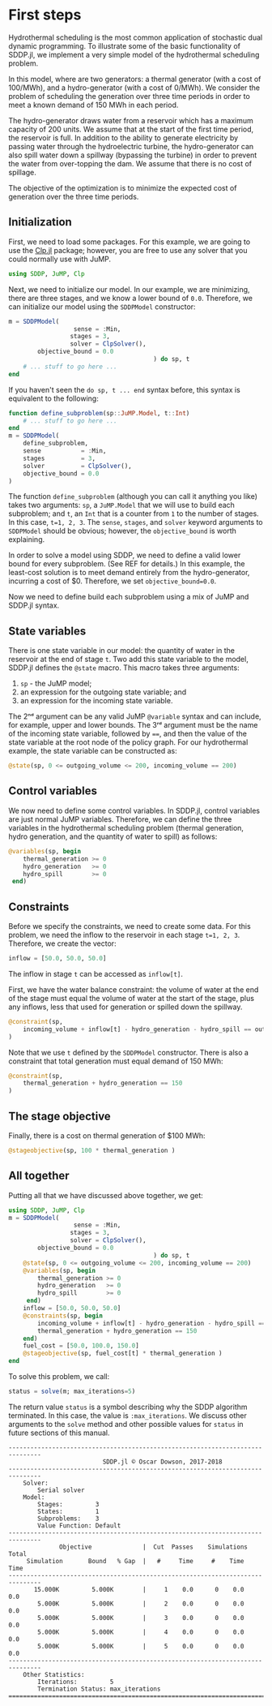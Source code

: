 # First steps

Hydrothermal scheduling is the most common application of stochastic dual
dynamic programming. To illustrate some of the basic functionality of SDDP.jl,
we implement a very simple model of the hydrothermal scheduling problem.

In this model, where are two generators: a thermal generator (with a cost of
100/MWh), and a hydro-generator (with a cost of 0/MWh). We consider the
problem of scheduling the generation over three time periods in order to meet a
known demand of 150 MWh in each period.

The hydro-generator draws water from a reservoir which has a maximum capacity of
200 units. We assume that at the start of the first time period, the reservoir
is full. In addition to the ability to generate electricity by passing water
through the hydroelectric turbine, the hydro-generator can also spill water down
a spillway (bypassing the turbine) in order to prevent the water from
over-topping the dam. We assume that there is no cost of spillage.

The objective of the optimization is to minimize the expected cost of generation
over the three time periods.

## Initialization

First, we need to load some packages. For this example, we are going to use the
[Clp.jl](https://github.com/JuliaOpt/Clp.jl) package; however, you are free to
use any solver that you could normally use with JuMP.
```julia
using SDDP, JuMP, Clp
```

Next, we need to initialize our model. In our example, we are minimizing, there
are three stages, and we know a lower bound of `0.0`. Therefore, we can
initialize our model using the `SDDPModel` constructor:
```julia
m = SDDPModel(
                  sense = :Min,          
                 stages = 3,
                 solver = ClpSolver(),
        objective_bound = 0.0
                                        ) do sp, t
    # ... stuff to go here ...
end
```
If you haven't seen the `do sp, t ... end` syntax before, this syntax is
equivalent to the following:
```julia
function define_subproblem(sp::JuMP.Model, t::Int)
    # ... stuff to go here ...
end
m = SDDPModel(
    define_subproblem,
    sense           = :Min,          
    stages          = 3,
    solver          = ClpSolver(),
    objective_bound = 0.0
)
```
The function `define_subproblem` (although you can call it anything you like)
takes two arguments: `sp`, a `JuMP.Model` that we will use to build each
subproblem; and `t`, an `Int` that is a counter from `1` to the number of
stages. In this case, `t=1, 2, 3`. The `sense`, `stages`, and `solver` keyword
arguments to `SDDPModel` should be obvious; however, the `objective_bound` is
worth explaining.

In order to solve a model using SDDP, we need to define a valid lower bound for
every subproblem. (See REF for details.) In this
example, the least-cost solution is to meet demand entirely from the
hydro-generator, incurring a cost of \$0. Therefore, we set
`objective_bound=0.0`.

Now we need to define build each subproblem using a mix of JuMP and SDDP.jl
syntax.

## State variables

There is one state variable in our model: the quantity of water in the reservoir
at the end of stage `t`. Two add this state variable to the model, SDDP.jl
defines the `@state` macro.  This macro takes three arguments:
1. `sp` - the JuMP model;
2. an expression for the outgoing state variable; and
3. an expression for the incoming state variable.

The 2ⁿᵈ argument can be any valid JuMP `@variable` syntax and can include, for
example, upper and lower bounds. The 3ʳᵈ argument must be the name of the
incoming state variable, followed by `==`, and then the value of the state
variable at the root node of the policy graph. For our hydrothermal example, the
state variable can be constructed as:
```julia
@state(sp, 0 <= outgoing_volume <= 200, incoming_volume == 200)
```

## Control variables

We now need to define some control variables. In SDDP.jl, control variables are
just normal JuMP variables. Therefore, we can define the three variables in the
hydrothermal scheduling problem (thermal generation, hydro generation, and the
quantity of water to spill) as follows:
```julia
@variables(sp, begin
    thermal_generation >= 0
    hydro_generation   >= 0
    hydro_spill        >= 0
 end)
```

## Constraints

Before we specify the constraints, we need to create some data. For this
problem, we need the inflow to the reservoir in each stage `t=1, 2, 3`.
Therefore, we create the vector:
```julia
inflow = [50.0, 50.0, 50.0]
```
The inflow in stage `t` can be accessed as `inflow[t]`.

First, we have the water balance constraint: the volume of water at
the end of the stage must equal the volume of water at the start of the stage,
plus any inflows, less that used for generation or spilled down the spillway.
```julia
@constraint(sp,
    incoming_volume + inflow[t] - hydro_generation - hydro_spill == outgoing_volume
)
```
Note that we use `t` defined by the `SDDPModel` constructor. There is also a constraint that total generation must equal demand of 150 MWh:
```julia
@constraint(sp,
    thermal_generation + hydro_generation == 150
)
```

## The stage objective    

Finally, there is a cost on thermal generation of \$100 MWh:
```julia
@stageobjective(sp, 100 * thermal_generation )
```

## All together

Putting all that we have discussed above together, we
get:
```julia
using SDDP, JuMP, Clp
m = SDDPModel(
                  sense = :Min,
                 stages = 3,
                 solver = ClpSolver(),
        objective_bound = 0.0
                                        ) do sp, t
    @state(sp, 0 <= outgoing_volume <= 200, incoming_volume == 200)
    @variables(sp, begin
        thermal_generation >= 0
        hydro_generation   >= 0
        hydro_spill        >= 0
     end)
    inflow = [50.0, 50.0, 50.0]
    @constraints(sp, begin
        incoming_volume + inflow[t] - hydro_generation - hydro_spill == outgoing_volume
        thermal_generation + hydro_generation == 150
    end)
    fuel_cost = [50.0, 100.0, 150.0]
    @stageobjective(sp, fuel_cost[t] * thermal_generation )
end
```

To solve this problem, we call:

```julia
status = solve(m; max_iterations=5)
```

The return value `status` is a symbol describing why the SDDP algorithm
terminated. In this case, the value is `:max_iterations`. We discuss other
arguments to the `solve` method and other possible values for `status` in future
sections of this manual.

```
-------------------------------------------------------------------------------
                          SDDP.jl © Oscar Dowson, 2017-2018
-------------------------------------------------------------------------------
    Solver:
        Serial solver
    Model:
        Stages:         3
        States:         1
        Subproblems:    3
        Value Function: Default
-------------------------------------------------------------------------------
              Objective              |  Cut  Passes    Simulations   Total
     Simulation       Bound   % Gap  |   #     Time     #    Time    Time
-------------------------------------------------------------------------------
       15.000K         5.000K        |     1    0.0      0    0.0    0.0
        5.000K         5.000K        |     2    0.0      0    0.0    0.0
        5.000K         5.000K        |     3    0.0      0    0.0    0.0
        5.000K         5.000K        |     4    0.0      0    0.0    0.0
        5.000K         5.000K        |     5    0.0      0    0.0    0.0
-------------------------------------------------------------------------------
    Other Statistics:
        Iterations:         5
        Termination Status: max_iterations
===============================================================================
```
